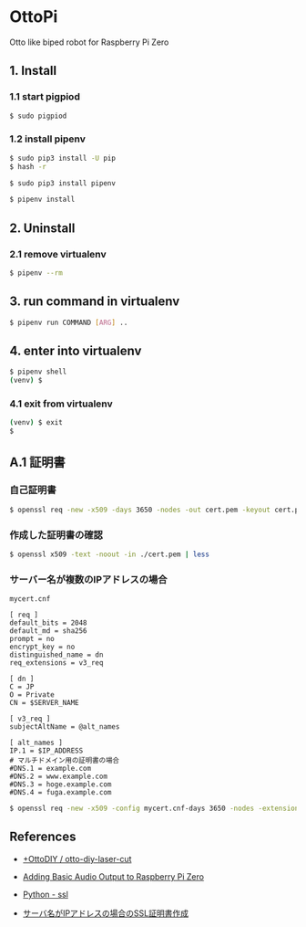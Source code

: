 # OttoPi

Otto like biped robot for Raspberry Pi Zero

## 1. Install

### 1.1 start pigpiod

```bash
$ sudo pigpiod
```


### 1.2 install pipenv

```bash
$ sudo pip3 install -U pip
$ hash -r

$ sudo pip3 install pipenv

$ pipenv install
```


## 2. Uninstall

### 2.1 remove virtualenv

```bash
$ pipenv --rm
```


## 3. run command in virtualenv

```bash
$ pipenv run COMMAND [ARG] ..
```

## 4. enter into virtualenv

```bash
$ pipenv shell
(venv) $
```

### 4.1 exit from virtualenv

```bash
(venv) $ exit
$
```


## A.1 証明書

### 自己証明書

```bash
$ openssl req -new -x509 -days 3650 -nodes -out cert.pem -keyout cert.pem
```


### 作成した証明書の確認

```bash
$ openssl x509 -text -noout -in ./cert.pem | less
```


### サーバー名が複数のIPアドレスの場合

``mycert.cnf``
```
[ req ]
default_bits = 2048
default_md = sha256
prompt = no
encrypt_key = no
distinguished_name = dn
req_extensions = v3_req

[ dn ]
C = JP
O = Private
CN = $SERVER_NAME

[ v3_req ]
subjectAltName = @alt_names

[ alt_names ]
IP.1 = $IP_ADDRESS
# マルチドメイン用の証明書の場合
#DNS.1 = example.com
#DNS.2 = www.example.com
#DNS.3 = hoge.example.com
#DNS.4 = fuga.example.com
```
```bash
$ openssl req -new -x509 -config mycert.cnf-days 3650 -nodes -extensions v3_req -out cert.pem -keyout cert.pem
```


## References

- [+OttoDIY / otto-diy-laser-cut](https://wikifactory.com/+OttoDIY/otto-diy-laser-cut)

- [Adding Basic Audio Output to Raspberry Pi Zero](https://learn.adafruit.com/adding-basic-audio-ouput-to-raspberry-pi-zero/pi-zero-pwm-audio)

- [Python - ssl](https://docs.python.org/ja/3/library/ssl.html#certificates)

- [サーバ名がIPアドレスの場合のSSL証明書作成](https://www.magata.net/memo/index.php?%A5%B5%A1%BC%A5%D0%CC%BE%A4%ACIP%A5%A2%A5%C9%A5%EC%A5%B9%A4%CE%BE%EC%B9%E7%A4%CESSL%BE%DA%CC%C0%BD%F1%BA%EE%C0%AE)
